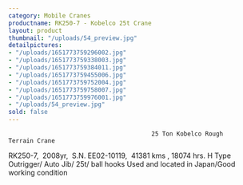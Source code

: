 ```yaml
---
category: Mobile Cranes
productname: RK250-7 - Kobelco 25t Crane
layout: product
thumbnail: "/uploads/54_preview.jpg"
detailpictures:
- "/uploads/1651773759296002.jpg"
- "/uploads/1651773759338003.jpg"
- "/uploads/1651773759384011.jpg"
- "/uploads/1651773759455006.jpg"
- "/uploads/1651773759752004.jpg"
- "/uploads/1651773759758007.jpg"
- "/uploads/1651773759976001.jpg"
- "/uploads/54_preview.jpg"
sold: false
---
```


                                            25 Ton Kobelco Rough Terrain Crane
RK250-7,  2008yr,  S.N. EE02-10119,  41381 kms , 18074 hrs.
H Type Outrigger/ Auto Jib/ 25t/ ball hooks
Used and located in Japan/Good working condition



